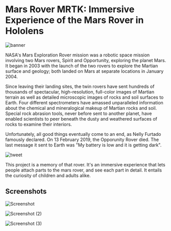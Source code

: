 # Mars Rover MRTK: Immersive Experience of the Mars Rover in Hololens

![banner](https://user-images.githubusercontent.com/97734029/194488998-4c1a9eb3-fe3b-46ca-9905-6c1ae9ee9ff0.png)

NASA's Mars Exploration Rover mission was a robotic space mission involving two Mars rovers, Spirit and Opportunity, exploring the planet Mars. It began in 2003 with the launch of the two rovers to explore the Martian surface and geology; both landed on Mars at separate locations in January 2004.

Since leaving their landing sites, the twin rovers have sent hundreds of thousands of spectacular, high-resolution, full-color images of Martian terrain as well as detailed microscopic images of rocks and soil surfaces to Earth. Four different spectrometers have amassed unparalleled information about the chemical and mineralogical makeup of Martian rocks and soil. Special rock abrasion tools, never before sent to another planet, have enabled scientists to peer beneath the dusty and weathered surfaces of rocks to examine their interiors.

Unfortunately, all good things eventually come to an end, as Nelly Furtado famously declared. On 13 February 2019, the Opporunity Rover died. The last message it sent to Earth was "My battery is low and it is getting dark".

![tweet](https://user-images.githubusercontent.com/97734029/194331260-b6087042-75a9-4d8b-aefe-e46e81c2f54f.png)

This project is a memory of that rover. It's an immersive experience that lets people attach parts to the mars rover, and see each part in detail. It entails the curiosity of children and adults alike. 

## Screenshots

![Screenshot](https://user-images.githubusercontent.com/97734029/194495500-f48bc6e9-4a19-4e27-8637-91e1049c79e4.jpg)

![Screenshot (2)](https://user-images.githubusercontent.com/97734029/194495511-d953b31d-f30f-4be1-9cdd-65e0e6e0255f.jpg)

![Screenshot (3)](https://user-images.githubusercontent.com/97734029/194495726-f2e4b65f-7206-4a8a-a53a-fabdb232cb65.jpg)
